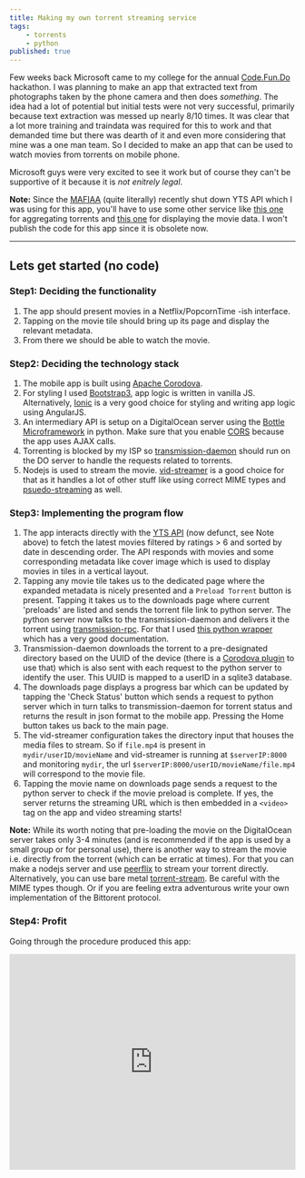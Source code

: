 ```yaml
---
title: Making my own torrent streaming service
tags:
    - torrents
    - python
published: true
---
```


Few weeks back Microsoft came to my college for the annual [Code.Fun.Do](https://www.acadaccelerator.com/Home/Events) hackathon. I was planning to make an app that extracted text from photographs taken by the phone camera and then does *something*. The idea had a lot of potential but initial tests were not very successful, primarily because text extraction was messed up nearly 8/10 times. It was clear that a lot more training and traindata was required for this to work and that demanded time but there was dearth of it and even more considering that mine was a one man team. So I decided to make an app that can be used to watch movies from torrents on mobile phone.

Microsoft guys were very excited to see it work but of course they can't be supportive of it because it is *not enitrely legal*.

**Note:** Since the [MAFIAA](http://mafiaa.org/) (quite literally) recently shut down YTS API which I was using for this app, you'll have to use some other service like [this one](https://getstrike.net/api/) for aggregating torrents and [this one](https://www.themoviedb.org/documentation/api?language=en) for displaying the movie data. I won't publish the code for this app since it is obsolete now.

<hr>

## Lets get started (no code)

### Step1: Deciding the functionality

1. The app should present movies in a Netflix/PopcornTime -ish interface.
2. Tapping on the movie tile should bring up its page and display the relevant metadata.
3. From there we should be able to watch the movie.

### Step2: Deciding the technology stack

1. The mobile app is built using [Apache Corodova](https://cordova.apache.org/).
2. For styling I used [Bootstrap3](http://getbootstrap.com/), app logic is written in vanilla JS. Alternatively, [Ionic](http://ionicframework.com/) is a very good choice for styling and writing app logic using AngularJS.
3. An intermediary API is setup on a DigitalOcean server using the [Bottle Microframework](http://bottlepy.org/docs/dev/tutorial.html) in python. Make sure that you enable [CORS](http://bottlepy.org/docs/dev/recipes.html#using-the-hooks-plugin) because the app uses AJAX calls.
4. Torrenting is blocked by my ISP so [transmission-daemon](http://www.transmissionbt.com/) should run on the DO server to handle the requests related to torrents.
5. Nodejs is used to stream the movie. [vid-streamer](https://github.com/meloncholy/vid-streamer) is a good choice for that as it handles a lot of other stuff like using correct MIME types and [psuedo-streaming](http://1stdev.com/tremendum-transcoder/articles/seeking-videos-beyond-the-buffer-line/#html5_pseudo-streaming) as well.

### Step3: Implementing the program flow

1. The app interacts directly with the [YTS API](https://yts.to/) (now defunct, see Note above) to fetch the latest movies filtered by ratings > 6 and sorted by date in descending order. The API responds with movies and some corresponding metadata like cover image which is used to display movies in tiles in a vertical layout.
2. Tapping any movie tile takes us to the dedicated page where the expanded metadata is nicely presented and a `Preload Torrent` button is present. Tapping it takes us to the downloads page where current 'preloads' are listed and sends the torrent file link to python server. The python server now talks to the transmission-daemon and delivers it the torrent using [transmission-rpc](https://trac.transmissionbt.com/browser/branches/1.7x/doc/rpc-spec.txt). For that I used [this python wrapper](https://pythonhosted.org/transmissionrpc/reference/transmissionrpc.html) which has a very good documentation.
3. Transmission-daemon downloads the torrent to a pre-designated directory based on the UUID of the device (there is a [Corodova plugin](https://cordova.apache.org/docs/en/2.5.0/cordova/device/device.uuid.html) to use that) which is also sent with each request to the python server to identify the user. This UUID is mapped to a userID in a sqlite3 database.
4. The downloads page displays a progress bar which can be updated by tapping the 'Check Status' button which sends a request to python server which in turn talks to transmission-daemon for torrent status and returns the result in json format to the mobile app. Pressing the Home button takes us back to the main page.
5. The vid-streamer configuration takes the directory input that houses the media files to stream. So if `file.mp4` is present in `mydir/userID/movieName` and vid-streamer is running at `$serverIP:8000` and monitoring `mydir`, the url `$serverIP:8000/userID/movieName/file.mp4` will correspond to the movie file.
6. Tapping the movie name on downloads page sends a request to the python server to check if the movie preload is complete. If yes, the server returns the streaming URL which is then embedded in a `<video>` tag on the app and video streaming starts!

**Note:** While its worth noting that pre-loading the movie on the DigitalOcean server takes only 3-4 minutes (and is recommended if the app is used by a small group or for personal use), there is another way to stream the movie i.e. directly from the torrent (which can be erratic at times). For that you can make a nodejs server and use [peerflix](https://github.com/mafintosh/peerflix) to stream your torrent directly. Alternatively, you can use bare metal [torrent-stream](https://github.com/mafintosh/torrent-stream). Be careful with the MIME types though. Or if you are feeling extra adventurous write your own implementation of the Bittorent protocol.


### Step4: Profit

Going through the procedure produced this app:

<iframe width="100%" height="380px" src="https://www.youtube.com/embed/4CsRu8g1sz0" frameborder="0" allowfullscreen></iframe>
<br>